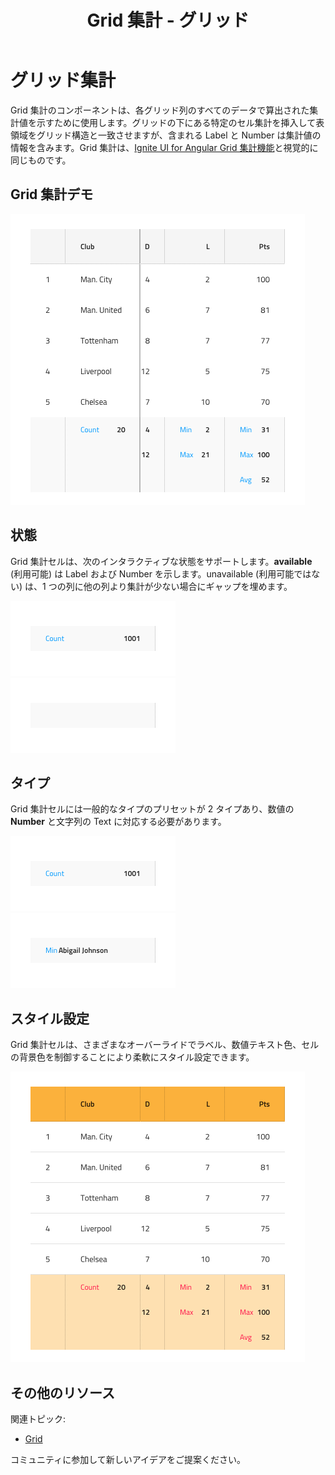 ﻿---
title: Grid 集計 - グリッド
_description: Grid 集計は、すべてのデータで算出した集計値を各 Grid 列に示します。
_keywords: デザイン システム, Sketch, Ignite UI for Angular, Grid 機能, UI ライブラリ, ウィジェット
_language: ja
---

# グリッド集計

Grid 集計のコンポーネントは、各グリッド列のすべてのデータで算出された集計値を示すために使用します。グリッドの下にある特定のセル集計を挿入して表領域をグリッド構造と一致させますが、含まれる Label と Number は集計値の情報を含みます。Grid 集計は、[Ignite UI for Angular Grid 集計機能](https://jp.infragistics.com/products/ignite-ui-angular/angular/components/grid/summaries.html)と視覚的に同じものです。


## Grid 集計デモ

<img class="responsive-img" src="../images/grid_summaries_demo.png" srcset="../images/grid_summaries_demo@2x.png 2x" />

## 状態

Grid 集計セルは、次のインタラクティブな状態をサポートします。**available** (利用可能) は Label および Number を示します。unavailable (利用可能ではない) は、1 つの列に他の列より集計が少ない場合にギャップを埋めます。

<img class="responsive-img" src="../images/grid_cell_summary_active.png" srcset="../images/grid_cell_summary_active@2x.png 2x" />
<img class="responsive-img" src="../images/grid_cell_summary_unavailable.png" srcset="../images/grid_cell_summary_unavailable@2x.png 2x" />

## タイプ

Grid 集計セルには一般的なタイプのプリセットが 2 タイプあり、数値の **Number** と文字列の Text に対応する必要があります。

<img class="responsive-img" src="../images/grid_cell_summary_number.png" srcset="../images/grid_cell_summary_number@2x.png 2x" />
<img class="responsive-img" src="../images/grid_cell_summary_text.png" srcset="../images/grid_cell_summary_text@2x.png 2x" />

## スタイル設定

Grid 集計セルは、さまざまなオーバーライドでラベル、数値テキスト色、セルの背景色を制御することにより柔軟にスタイル設定できます。

<img class="responsive-img" src="../images/grid_summaries_styling.png" srcset="../images/grid_summaries_styling@2x.png 2x" />

## その他のリソース

関連トピック:

- [Grid](grid.md)
  <div class="divider--half"></div>

コミュニティに参加して新しいアイデアをご提案ください。


